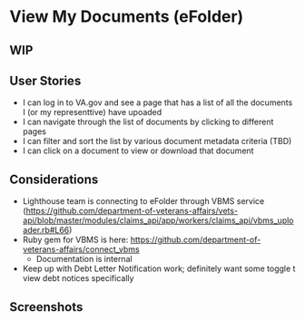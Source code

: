 # View My Documents (eFolder)

## WIP

## User Stories

- I can log in to VA.gov and see a page that has a list of all the documents I (or my representtive) have upoaded
- I can navigate through the list of documents by clicking to different pages
- I can filter and sort the list by various document metadata criteria (TBD)
- I can click on a document to view or download that document

## Considerations

- Lighthouse team is connecting to eFolder through VBMS service (https://github.com/department-of-veterans-affairs/vets-api/blob/master/modules/claims_api/app/workers/claims_api/vbms_uploader.rb#L66) 
- Ruby gem for VBMS is here: https://github.com/department-of-veterans-affairs/connect_vbms
  - Documentation is internal
- Keep up with Debt Letter Notification work; definitely want some toggle t view debt notices specifically

## Screenshots


